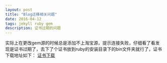 ```yaml
---
layout: post
title: "Blog迁移相关问题"
date: 2016-04-12
tags: jekyll ruby gem
description: 证书过期的问题
---
```

实际上在更改gem源的时候总是添加不上淘宝源，提示连接失败，仔细看了看发现是证书过期了，去下了个证书放到ruby的安装目录下的bin文件夹就行了，证书下载地址如下：
[证书下载](http://pan.baidu.com/s/1o8MSDHS)